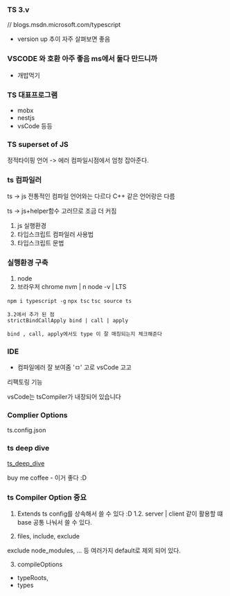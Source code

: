 ### TS 3.v

// blogs.msdn.microsoft.com/typescript

* version up 추이 자주 살펴보면 좋음 

### VSCODE 와 호환 아주 좋음 ms에서 둘다 만드니까 

* 개밥먹기 

### TS 대표프로그램 

* mobx 
* nestjs 
* vsCode 등등 


### TS superset of JS 

정적타이핑 언어 -> 에러 컴파일시점에서 엄청 잡아준다. 


### ts 컴파일러 

ts -> js 
전통적인 컴파일 언어와는 다르다 C++ 같은 언어랑은 다름 

ts -> js+helper함수 고러므로 조금 더 커짐 

1. js 실행환경 
2. 타입스크립트 컴파일러 사용법 
3. 타입스크립트 문법 

### 실행환경 구축 

1. node 
2. 브라우저 chrome
nvm | n 
node -v | LTS

`npm i typescript -g`
`npx tsc`
`tsc source ts`



```
3.2에서 추가 된 점
strictBindCallApply bind | call | apply

bind , call, apply에서도 type 이 잘 매칭되는지 체크해준다

```
### IDE 


* 컴파일에러 잘 보여줌 'ㅁ' 고로 vsCode 고고 

리팩토링 기능 

vsCode는 tsCompiler가 내장되어 있습니다 

### Complier Options 

ts.config.json 


### ts deep dive 

[ts_deep_dive](https://basarat.gitbooks.io/typescript/content/docs/getting-started.html)


buy me coffee - 이거 좋다 :D 


### ts Compiler Option 중요  

1. Extends ts config를 상속해서 쓸 수 있다 :D
1.2. server | client 같이 활용할 떄 base 공통 나눠서 쓸 수 있다.


2. files, include, exclude 

exclude node_modules, ... 등 여러가지 default로 제외 되어 있다.

3. compileOptions

- typeRoots, 
- types

 


